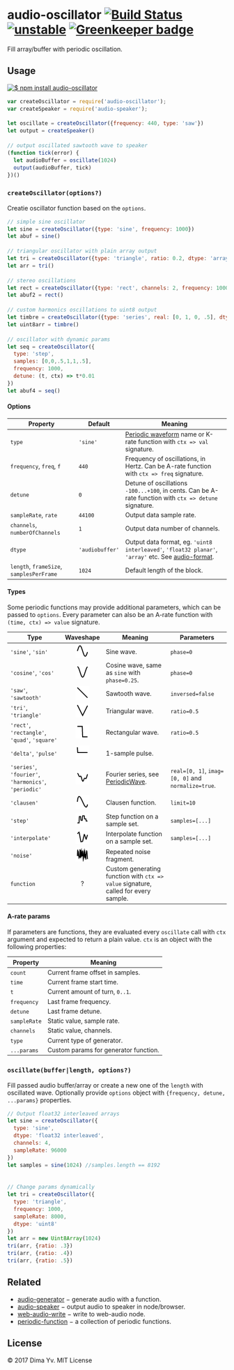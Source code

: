 # audio-oscillator [![Build Status](https://travis-ci.org/audiojs/audio-oscillator.svg?branch=master)](https://travis-ci.org/audiojs/audio-oscillator) [![unstable](https://img.shields.io/badge/stability-unstable-green.svg)](http://github.com/badges/stability-badges) [![Greenkeeper badge](https://badges.greenkeeper.io/audiojs/audio-oscillator.svg)](https://greenkeeper.io/)

Fill array/buffer with periodic oscillation.

## Usage

[![$ npm install audio-oscillator](http://nodei.co/npm/audio-oscillator.png?mini=true)](http://npmjs.org/package/audio-oscillator)

```js
var createOscillator = require('audio-oscillator');
var createSpeaker = require('audio-speaker');

let oscillate = createOscillator({frequency: 440, type: 'saw'})
let output = createSpeaker()

// output oscillated sawtooth wave to speaker
(function tick(error) {
  let audioBuffer = oscillate(1024)
  output(audioBuffer, tick)
})()
```

### `createOscillator(options?)`

Creatie oscillator function based on the `options`.

```js
// simple sine oscillator
let sine = createOscillator({type: 'sine', frequency: 1000})
let abuf = sine()

// triangular oscillator with plain array output
let tri = createOscillator({type: 'triangle', ratio: 0.2, dtype: 'array', frequency: 200})
let arr = tri()

// stereo oscillations
let rect = createOscillator({type: 'rect', channels: 2, frequency: 1000})
let abuf2 = rect()

// custom harmonics oscillations to uint8 output
let timbre = createOscillator({type: 'series', real: [0, 1, 0, .5], dtype: 'uint8'})
let uint8arr = timbre()

// oscillator with dynamic params
let seq = createOscillator({
  type: 'step',
  samples: [0,0,.5,1,1,.5],
  frequency: 1000,
  detune: (t, ctx) => t*0.01
})
let abuf4 = seq()
```

#### Options

| Property | Default | Meaning |
|---|---|---|
| `type` | `'sine'` | [Periodic waveform](https://github.com/scijs/periodic-waveform) name or K-rate function with `ctx => val` signature. |
| `frequency`, `freq`, `f` | `440` | Frequency of oscillations, in Hertz. Can be A-rate function with `ctx => freq` signature. |
| `detune` | `0` | Detune of oscillations `-100...+100`, in cents. Can be A-rate function with `ctx => detune` signature. |
| `sampleRate`, `rate` | `44100` | Output data sample rate. |
| `channels`, `numberOfChannels` | `1` | Output data number of channels. |
| `dtype` | `'audiobuffer'` | Output data format, eg. `'uint8 interleaved'`, `'float32 planar'`, `'array'` etc. See [audio-format](https://github.com/audiojs/audio-format). |
| `length`, `frameSize`, `samplesPerFrame` | `1024` | Default length of the block.

#### Types

Some periodic functions may provide additional parameters, which can be passed to `options`. Every parameter can also be an A-rate function with `(time, ctx) => value` signature.

| Type | Waveshape | Meaning | Parameters |
|---|:---:|---|---|
| `'sine'`, `'sin'` | ![sine](https://raw.githubusercontent.com/dfcreative/periodic-function/master/img/sine.png) | Sine wave. | `phase=0` |
| `'cosine'`, `'cos'` | ![cosine](https://raw.githubusercontent.com/dfcreative/periodic-function/master/img/cosine.png) | Cosine wave, same as `sine` with `phase=0.25`. | `phase=0` |
| `'saw'`, `'sawtooth'` | ![sawtooth](https://raw.githubusercontent.com/dfcreative/periodic-function/master/img/sawtooth.png) | Sawtooth wave. | `inversed=false` |
| `'tri'`, `'triangle'` | ![triangle](https://raw.githubusercontent.com/dfcreative/periodic-function/master/img/triangle.png) | Triangular wave. | `ratio=0.5` |
| `'rect'`, `'rectangle'`, `'quad'`, `'square'` | ![square](https://raw.githubusercontent.com/dfcreative/periodic-function/master/img/square.png) | Rectangular wave. | `ratio=0.5` |
| `'delta'`, `'pulse'` | ![pulse](https://raw.githubusercontent.com/dfcreative/periodic-function/master/img/pulse.png) | 1-sample pulse. | |
| `'series'`, `'fourier'`, `'harmonics'`, `'periodic'` | ![fourier](https://raw.githubusercontent.com/dfcreative/periodic-function/master/img/fourier.png) | Fourier series, see [PeriodicWave](https://developer.mozilla.org/en-US/docs/Web/API/PeriodicWave). | `real=[0, 1]`, `imag=[0, 0]` and `normalize=true`. |
| `'clausen'` | ![clausen](https://raw.githubusercontent.com/dfcreative/periodic-function/master/img/clausen.png) | Clausen function. | `limit=10` |
| `'step'` | ![step](https://raw.githubusercontent.com/dfcreative/periodic-function/master/img/step.png) | Step function on a sample set. | `samples=[...]` |
| `'interpolate'` | ![interpolate](https://raw.githubusercontent.com/dfcreative/periodic-function/master/img/interpolate.png) | Interpolate function on a sample set. | `samples=[...]` |
| `'noise'` | ![noise](https://raw.githubusercontent.com/dfcreative/periodic-function/master/img/noise.png) | Repeated noise fragment. |  |
| `function` | ? | Custom generating function with `ctx => value` signature, called for every sample. | |

#### A-rate params

If parameters are functions, they are evaluated every `oscillate` call with `ctx` argument and expected to return a plain value. `ctx` is an object with the following properties:

| Property | Meaning |
|---|---|
| `count` | Current frame offset in samples. |
| `time` | Current frame start time. |
| `t` | Current amount of turn, `0..1`. |
| `frequency` | Last frame frequency. |
| `detune` | Last frame detune. |
| `sampleRate` | Static value, sample rate. |
| `channels` | Static value, channels. |
| `type` | Current type of generator. |
| `...params` | Custom params for generator function. |

### `oscillate(buffer|length, options?)`

Fill passed audio buffer/array or create a new one of the `length` with oscillated wave. Optionally provide `options` object with `{frequency, detune, ...params}` properties.

```js
// Output float32 interleaved arrays
let sine = createOscillator({
  type: 'sine',
  dtype: 'float32 interleaved',
  channels: 4,
  sampleRate: 96000
})
let samples = sine(1024) //samples.length == 8192


// Change params dynamically
let tri = createOscillator({
  type: 'triangle',
  frequency: 1000,
  sampleRate: 8000,
  dtype: 'uint8'
})
let arr = new Uint8Array(1024)
tri(arr, {ratio: .3})
tri(arr, {ratio: .4})
tri(arr, {ratio: .5})
```


## Related

* [audio-generator](https://github.com/audiojs/audio-generator) − generate audio with a function.<br/>
* [audio-speaker](https://github.com/audiojs/audio-speaker) − output audio to speaker in node/browser.<br/>
* [web-audio-write](https://github.com/audiojs/web-audio-write) − write to web-audio node.<br/>
* [periodic-function](https://github.com/dfcreative/periodic-function) − a collection of periodic functions.<br/>

## License

© 2017 Dima Yv. MIT License
